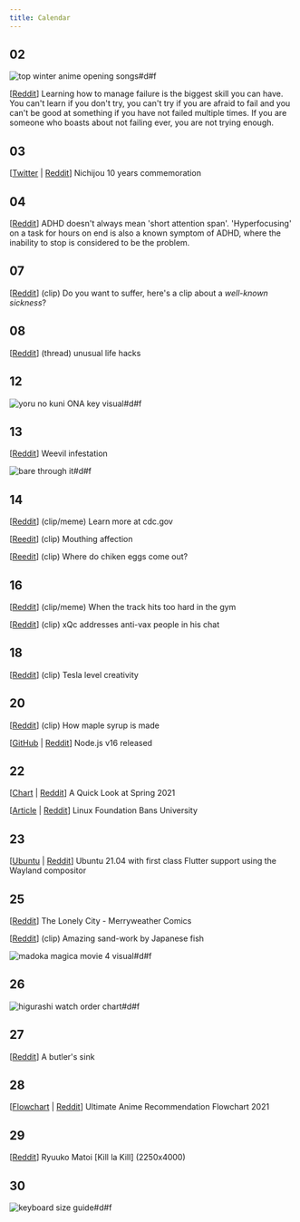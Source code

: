 ```yaml
---
title: Calendar
---
```


## 02

![top winter anime opening songs#d#f](https://preview.redd.it/2q9nfdrxklq61.jpg?width=640&crop=smart&auto=webp&s=a1e80273fedc1c09742d820e6d139e07d9bb804c "[[Reddit](https://www.reddit.com/r/anime/comments/mi0jnc/top_10_moststreamed_full_openings_of_winter_2021/)] Top 10 most-streamed full openings of Winter 2021 on Spotify")

[[Reddit](https://www.reddit.com/r/LifeProTips/comments/miiyun/lpt_learning_how_to_manage_failure_is_the_biggest/)] Learning how to manage failure is the biggest skill you can have. You can't learn if you don't try, you can't try if you are afraid to fail and you can't be good at something if you have not failed multiple times. If you are someone who boasts about not failing ever, you are not trying enough.

## 03

[[Twitter](https://twitter.com/himaraya/status/1378140590492151808) | [Reddit](https://www.reddit.com/r/anime/comments/mj32y2/10_years_ago_today_nichijou_by_kyoto_animation/)] Nichijou 10 years commemoration

## 04

[[Reddit](https://www.reddit.com/r/todayilearned/comments/mjwkur/til_adhd_doesnt_always_mean_short_attention_span/)] ADHD doesn't always mean 'short attention span'. 'Hyperfocusing' on a task for hours on end is also a known symptom of ADHD, where the inability to stop is considered to be the problem.

## 07

[[Reddit](https://www.reddit.com/r/Unexpected/comments/mln1qk/i_cant_remember_who_send_me_this_video_nevermind/)] (clip) Do you want to suffer, here's a clip about a *well-known sickness*?

## 08

[[Reddit](https://www.reddit.com/r/AskReddit/comments/mmaumi/what_is_a_lifehack_that_seems_fake_but_is_a_true/)] (thread) unusual life hacks

## 12

![yoru no kuni ONA key visual#d#f](https://preview.redd.it/4k89i2hcnqs61.jpg?width=640&crop=smart&auto=webp&s=f58ca8756abd0a94214cb7ee36afa7926981ab6f "[[Reddit](https://www.reddit.com/r/anime/comments/mpd1wz/night_world_ona_key_visual/)] \"Night World\" ONA key visual")

## 13

[[Reddit](https://www.reddit.com/r/WTF/comments/mpjc6w/not_just_pasta_for_dinner/)] Weevil infestation

![bare through it#d#f](https://preview.redd.it/z3lfettrxrs61.jpg?width=640&crop=smart&auto=webp&s=db6998889204f930d24288f38b57ad6c81756623 "[[Reddit](https://www.reddit.com/r/wholesomememes/comments/mpi8ty/how_to_be_a_good_father/)] How to be a good father")

## 14

[[Reddit](https://www.reddit.com/r/Unexpected/comments/mqibd6/learn_more_at_cdcgov/)] (clip/meme) Learn more at cdc.gov

[[Reedit](https://www.reddit.com/r/Damnthatsinteresting/comments/mqbyvk/hold_my_toof_ma/)] (clip) Mouthing affection

[[Reedit](https://www.reddit.com/r/anime/comments/mqu3ys/where_do_chiken_eggs_come_out_silver_spoon/)] (clip) Where do chiken eggs come out?

## 16

[[Reddit](https://www.reddit.com/r/Animemes/comments/mrmgx2/when_the_anime_tracklist_hits_too_hard_in_the_gym/)] (clip/meme) When the track hits too hard in the gym

[[Reddit](https://www.reddit.com/r/LivestreamFail/comments/mrsi8c/xqc_addresses_the_antivaxxers_in_his_chat/)] (clip) xQc addresses anti-vax people in his chat

## 18

[[Reddit](https://www.reddit.com/r/nextfuckinglevel/comments/mt2bl5/tesla_level_creativity/)] (clip) Tesla level creativity

## 20

[[Reddit](https://www.reddit.com/r/Damnthatsinteresting/comments/muuen4/how_maple_syrup_is_made/)] (clip) How maple syrup is made

[[GitHub](https://github.com/nodejs/node/releases/tag/v16.0.0) | [Reddit](https://www.reddit.com/r/javascript/comments/mutpaj/nodejs_v16_released/)] Node.js v16 released

## 22

[[Chart](https://i.redd.it/ml42fknpequ61.png) | [Reddit](https://www.reddit.com/r/anime/comments/mw5gs1/a_quick_look_at_spring_2021/)] A Quick Look at Spring 2021

[[Article](https://www.tomshardware.com/news/linux-fellow-bans-university-contributing-kernel) | [Reddit](https://www.reddit.com/r/linuxmasterrace/comments/mw7r5r/get_linuxed/)] Linux Foundation Bans University

## 23

[[Ubuntu](https://ubuntu.com//blog/ubuntu-21-04-is-here) | [Reddit](https://www.reddit.com/r/FlutterDev/comments/mw9qlr/ubuntu_2104_is_here_with_first_class_flutter/)] Ubuntu 21.04 with first class Flutter support using the Wayland compositor

## 25

[[Reddit](https://www.reddit.com/r/goodanimemes/comments/my7kz8/the_lonely_city/)] The Lonely City - Merryweather Comics

[[Reddit](https://www.reddit.com/r/nextfuckinglevel/comments/my670t/japanese_fish_is_100_amazing_bbc_world/)] (clip) Amazing sand-work by Japanese fish

![madoka magica movie 4 visual#d#f](https://preview.redd.it/obndyo5xiav61.jpg?width=640&crop=smart&auto=webp&s=554cfa768826b1c4dcbc7011e5c3b2c0711c96f1 "[[Reddit](https://www.reddit.com/r/anime/comments/my4z7g/mahou_shoujo_madokamagica_movie_4_visual/)] \"Mahou Shoujo Madoka★Magica\" Movie 4 Visual")

## 26

![higurashi watch order chart#d#f](https://i.redd.it/f7q5tdxcigv61.png "[[Reddit](https://www.reddit.com/r/anime/comments/myqrjr/i_made_a_higurashi_anime_watch_order_guide/)] Simple Higurashi watch order")

## 27

[[Reddit](https://www.reddit.com/r/whatisthisthing/comments/mzlaua/witt_an_unusually_shaped_sink_possibly_in_a/)] A butler's sink

## 28

[[Flowchart](https://i.redd.it/6wy58vox7xv61.png) | [Reddit](https://www.reddit.com/r/anime/comments/n0fi1z/the_ultimate_anime_recommendation_flowchart_2021/)] Ultimate Anime Recommendation Flowchart 2021

## 29

[[Reddit](https://www.reddit.com/r/Animewallpaper/comments/n0t6gj/ryuuko_matoi_kill_la_kill_2250x4000/)] Ryuuko Matoi [Kill la Kill] (2250x4000)

## 30

![keyboard size guide#d#f](https://external-preview.redd.it/nmMddUsuLF_NYcheCVPAahC3TZjj6lLQLVjTeBHiHkM.png?auto=webp&s=30e1578b5401618cd85e58f02c3a64b1fa0eb5f5 "[[Reddit](https://www.reddit.com/r/MechanicalKeyboards/comments/n1sq5k/keyboard_size_guide/)] Keyboard Size Guide")
